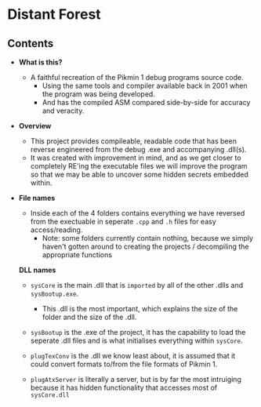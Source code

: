 # Distant Forest

## Contents

* **What is this?**
	- A faithful recreation of the Pikmin 1 debug programs source code.
		- Using the same tools and compiler available back in 2001 when the program was being developed.
		- And has the compiled ASM compared side-by-side for accuracy and veracity.



* **Overview** 
	- This project provides compileable, readable code that has been reverse engineered from the debug .exe and accompanying .dll(s).
	- It was created with improvement in mind, and as we get closer to completely RE'ing the executable files we will improve the program so that we may be able to uncover some hidden secrets embedded within.

* **File names**	
	- Inside each of the 4 folders contains everything we have reversed from the exectuable in seperate `.cpp` and `.h` files for easy access/reading.
		- Note: some folders currently contain nothing, because we simply haven't gotten around to creating the projects / decompiling the appropriate functions
	
	**DLL names**
	
	- `sysCore` is the main .dll that is `imported` by all of the other .dlls and `sysBootup.exe`.
		- This .dll is the most important, which explains the size of the folder and the size of the .dll.
		
	- `sysBootup` is the .exe of the project, it has the capability to load the seperate .dll files and is what initialises everything within `sysCore`.
	
	- `plugTexConv` is the .dll we know least about, it is assumed that it could convert formats to/from the file formats of Pikmin 1.
	
	- `plugAtxServer` is literally a server, but is by far the most intruiging because it has hidden functionality that accesses most of `sysCore.dll`
